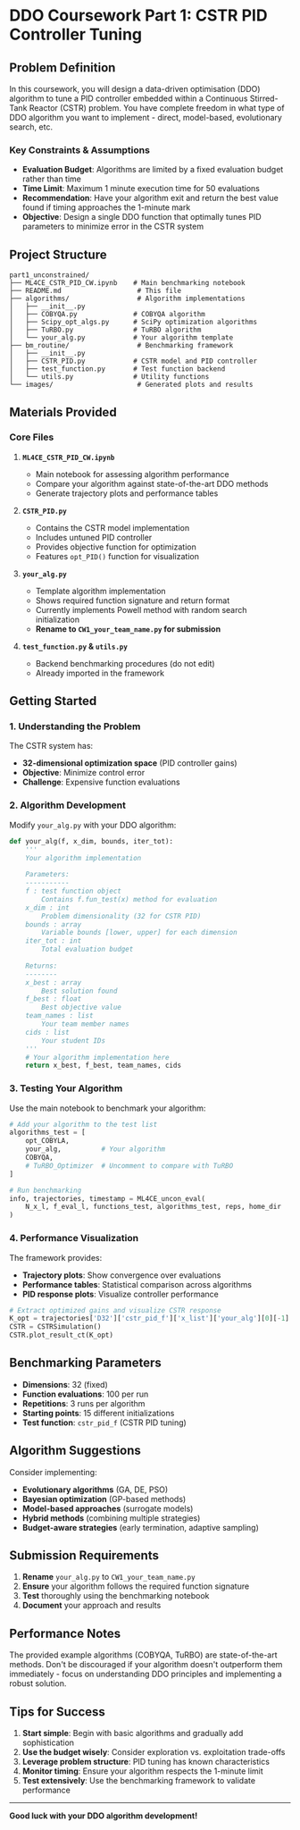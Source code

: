 # DDO Coursework Part 1: CSTR PID Controller Tuning

## Problem Definition

In this coursework, you will design a data-driven optimisation (DDO) algorithm to tune a PID controller embedded within a Continuous Stirred-Tank Reactor (CSTR) problem. You have complete freedom in what type of DDO algorithm you want to implement - direct, model-based, evolutionary search, etc.

### Key Constraints & Assumptions

- **Evaluation Budget**: Algorithms are limited by a fixed evaluation budget rather than time
- **Time Limit**: Maximum 1 minute execution time for 50 evaluations
- **Recommendation**: Have your algorithm exit and return the best value found if timing approaches the 1-minute mark
- **Objective**: Design a single DDO function that optimally tunes PID parameters to minimize error in the CSTR system

## Project Structure

```
part1_unconstrained/
├── ML4CE_CSTR_PID_CW.ipynb    # Main benchmarking notebook
├── README.md                   # This file
├── algorithms/                 # Algorithm implementations
│   ├── __init__.py
│   ├── COBYQA.py              # COBYQA algorithm
│   ├── Scipy_opt_algs.py      # SciPy optimization algorithms
│   ├── TuRBO.py               # TuRBO algorithm
│   └── your_alg.py            # Your algorithm template
├── bm_routine/                 # Benchmarking framework
│   ├── __init__.py
│   ├── CSTR_PID.py            # CSTR model and PID controller
│   ├── test_function.py       # Test function backend
│   └── utils.py               # Utility functions
└── images/                     # Generated plots and results
```

## Materials Provided

### Core Files

1. **`ML4CE_CSTR_PID_CW.ipynb`**
   - Main notebook for assessing algorithm performance
   - Compare your algorithm against state-of-the-art DDO methods
   - Generate trajectory plots and performance tables

2. **`CSTR_PID.py`**
   - Contains the CSTR model implementation
   - Includes untuned PID controller
   - Provides objective function for optimization
   - Features `opt_PID()` function for visualization

3. **`your_alg.py`**
   - Template algorithm implementation
   - Shows required function signature and return format
   - Currently implements Powell method with random search initialization
   - **Rename to `CW1_your_team_name.py` for submission**

4. **`test_function.py` & `utils.py`**
   - Backend benchmarking procedures (do not edit)
   - Already imported in the framework

## Getting Started

### 1. Understanding the Problem

The CSTR system has:
- **32-dimensional optimization space** (PID controller gains)
- **Objective**: Minimize control error
- **Challenge**: Expensive function evaluations

### 2. Algorithm Development

Modify `your_alg.py` with your DDO algorithm:

```python
def your_alg(f, x_dim, bounds, iter_tot):
    '''
    Your algorithm implementation
    
    Parameters:
    -----------
    f : test function object
        Contains f.fun_test(x) method for evaluation
    x_dim : int
        Problem dimensionality (32 for CSTR PID)
    bounds : array
        Variable bounds [lower, upper] for each dimension
    iter_tot : int
        Total evaluation budget
        
    Returns:
    --------
    x_best : array
        Best solution found
    f_best : float
        Best objective value
    team_names : list
        Your team member names
    cids : list
        Your student IDs
    '''
    # Your algorithm implementation here
    return x_best, f_best, team_names, cids
```

### 3. Testing Your Algorithm

Use the main notebook to benchmark your algorithm:

```python
# Add your algorithm to the test list
algorithms_test = [
    opt_COBYLA,
    your_alg,          # Your algorithm
    COBYQA,
    # TuRBO_Optimizer  # Uncomment to compare with TuRBO
]

# Run benchmarking
info, trajectories, timestamp = ML4CE_uncon_eval(
    N_x_l, f_eval_l, functions_test, algorithms_test, reps, home_dir
)
```

### 4. Performance Visualization

The framework provides:
- **Trajectory plots**: Show convergence over evaluations
- **Performance tables**: Statistical comparison across algorithms
- **PID response plots**: Visualize controller performance

```python
# Extract optimized gains and visualize CSTR response
K_opt = trajectories['D32']['cstr_pid_f']['x_list']['your_alg'][0][-1]
CSTR = CSTRSimulation()
CSTR.plot_result_ct(K_opt)
```

## Benchmarking Parameters

- **Dimensions**: 32 (fixed)
- **Function evaluations**: 100 per run
- **Repetitions**: 3 runs per algorithm
- **Starting points**: 15 different initializations
- **Test function**: `cstr_pid_f` (CSTR PID tuning)

## Algorithm Suggestions

Consider implementing:
- **Evolutionary algorithms** (GA, DE, PSO)
- **Bayesian optimization** (GP-based methods)
- **Model-based approaches** (surrogate models)
- **Hybrid methods** (combining multiple strategies)
- **Budget-aware strategies** (early termination, adaptive sampling)

## Submission Requirements

1. **Rename** `your_alg.py` to `CW1_your_team_name.py`
2. **Ensure** your algorithm follows the required function signature
3. **Test** thoroughly using the benchmarking notebook
4. **Document** your approach and results

## Performance Notes

The provided example algorithms (COBYQA, TuRBO) are state-of-the-art methods. Don't be discouraged if your algorithm doesn't outperform them immediately - focus on understanding DDO principles and implementing a robust solution.

## Tips for Success

1. **Start simple**: Begin with basic algorithms and gradually add sophistication
2. **Use the budget wisely**: Consider exploration vs. exploitation trade-offs
3. **Leverage problem structure**: PID tuning has known characteristics
4. **Monitor timing**: Ensure your algorithm respects the 1-minute limit
5. **Test extensively**: Use the benchmarking framework to validate performance

---

**Good luck with your DDO algorithm development!**